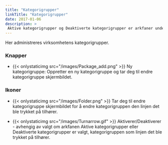 ```yaml
---
title: "Kategorigrupper"
linkTitle: "Kategorigrupper"
date: 2017-01-06
description: >
 Aktive kategorigrupper og Deaktiverte kategorigrupper er arkfaner under Note.png Kategorier.
---
```

Her administreres virksomhetens kategorigrupper.

### Knapper
- {{< onlystaticimg src="/images/Package_add.png" >}} Ny kategorigruppe: Oppretter en ny kategorigruppe og tar deg til endre kategorigruppe skjermbildet.

### Ikoner
- {{< onlystaticimg src="/images/Folder.png" >}} Tar deg til endre kategorigruppe skjermbildet for å endre kategorigruppen den linjen det ble trykket på tilhører.

- {{< onlystaticimg src="/images/Turnarrow.gif" >}} Aktiverer/Deaktiverer - avhengig av valgt om arkfanen Aktive kategorigrupper eller Deaktiverte kategorigrupper er valgt, kategorigruppen som linjen det ble trykket på tilhører.